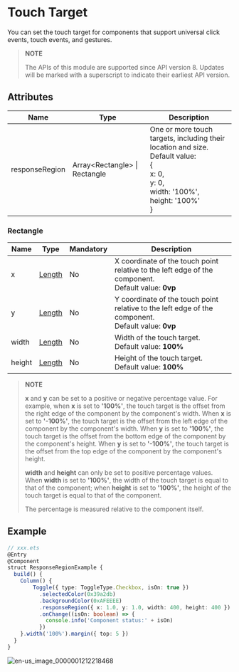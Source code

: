 # Touch Target

You can set the touch target for components that support universal click events, touch events, and gestures.

>  **NOTE**
>
>  The APIs of this module are supported since API version 8. Updates will be marked with a superscript to indicate their earliest API version.


## Attributes


| Name            | Type                                         | Description                                     |
| -------------- | --------------------------------------------- | ----------------------------------------- |
| responseRegion | Array&lt;Rectangle&gt; \| Rectangle | One or more touch targets, including their location and size.<br>Default value:<br>{<br>x: 0,<br>y: 0,<br>width: '100%',<br>height: '100%'<br>} |


### Rectangle
| Name       | Type                      | Mandatory  | Description                            |
| ------ | ----------------------------- | -----| -------------------------------- |
| x      | [Length](ts-types.md#length)  | No  | X coordinate of the touch point relative to the left edge of the component.<br>Default value: **0vp**|
| y      | [Length](ts-types.md#length)  | No  | Y coordinate of the touch point relative to the left edge of the component.<br>Default value: **0vp**|
| width  | [Length](ts-types.md#length)  | No  | Width of the touch target.<br>Default value: **100%**|
| height | [Length](ts-types.md#length) | No  | Height of the touch target.<br>Default value: **100%**|

  >  **NOTE**<br>
  >
  >  **x** and **y** can be set to a positive or negative percentage value. For example, when **x** is set to **'100%'**, the touch target is the offset from the right edge of the component by the component's width. When **x** is set to **'-100%'**, the touch target is the offset from the left edge of the component by the component's width. When **y** is set to **'100%'**, the touch target is the offset from the bottom edge of the component by the component's height. When **y** is set to **'-100%'**, the touch target is the offset from the top edge of the component by the component's height.
  >
  >  **width** and **height** can only be set to positive percentage values. When **width** is set to **'100%'**, the width of the touch target is equal to that of the component; when **height** is set to **'100%'**, the height of the touch target is equal to that of the component.
  >
  >  The percentage is measured relative to the component itself.


## Example

```ts
// xxx.ets
@Entry
@Component
struct ResponseRegionExample {
  build() {
    Column() {
        Toggle({ type: ToggleType.Checkbox, isOn: true })
          .selectedColor(0x39a2db)
          .backgroundColor(0xAFEEEE)
          .responseRegion({ x: 1.0, y: 1.0, width: 400, height: 400 })
          .onChange((isOn: boolean) => {
            console.info('Component status:' + isOn)
          })
    }.width('100%').margin({ top: 5 })
  }
}
```

![en-us_image_0000001212218468](figures/en-us_image_0000001212218468.gif)

